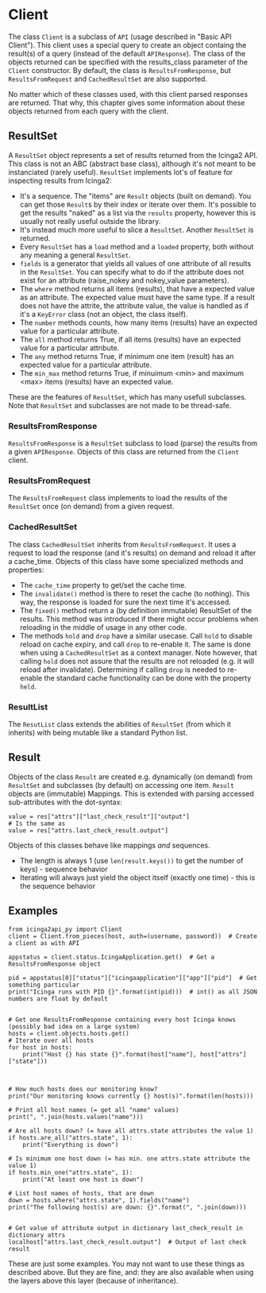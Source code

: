 # Client
The class `Client` is a subclass of `API` (usage described in "Basic API Client").
This client uses a special query to create an object containg the result(s) of a query (instead of the default
`APIResponse`).
The class of the objects returned can be specified with the results_class parameter of the `Client` constructor.
By default, the class is `ResultsFromResponse`, but `ResultsFromRequest` and `CachedResultSet` are also supported.

No matter which of these classes used, with this client parsed responses are returned. That why, this chapter gives
some information about these objects returned from each query with the client.

## ResultSet

A `ResultSet` object represents a set of results returned from the Icinga2 API. This class is not an ABC (abstract base
class), although it's not meant to be instanciated (rarely useful).
`ResultSet` implements lot's of feature for inspecting results from Icinga2:
- It's a sequence. The "items" are `Result` objects (built on demand). You can get those `Result`s by their index or
 iterate over them. It's possible to get the results "naked" as a list via the `results` property, however this is
 usually not really useful outside the library.
- It's instead much more useful to slice a `ResultSet`. Another `ResultSet` is returned.
- Every `ResultSet` has a `load` method and a `loaded` property, both without any meaning a general `ResultSet`.
- `fields` is a generator that yields all values of one attribute of all results in the `ResultSet`. You can specify
  what to do if the attribute does not exist for an attribute (raise_nokey and nokey_value parameters).
- The `where` method returns all items (results), that have a expected value as an attribute. The expected value must
 have the same type. If a result does not have the attrite, the attribute value, the value is handled as if it's a
 `KeyError` class (not an object, the class itself).
- The `number` methods counts, how many items (results) have an expected value for a particular attribute.
- The `all` method returns True, if all items (results) have an expected value for a particular attribute.
- The `any` method returns True, if minimum one item (result) has an expected value  for a particular attribute.
- The `min_max` method returns True, if minuimum &lt;min&gt; and maximum &lt;max&gt; items (results) have an expected
 value.

These are the features of `ResultSet`, which has many usefull subclasses.
Note that `ResultSet` and subclasses are not made to be thread-safe.

### ResultsFromResponse

`ResultsFromResponse` is a `ResultSet` subclass to load (parse) the results from a given `APIResponse`.
Objects of this class are returned from the `Client` client.

### ResultsFromRequest

The `ResultsFromRequest` class implements to load the results of the `ResultSet` once (on demand) from a given request.

### CachedResultSet

The class `CachedResultSet` inherits from `ResultsFromRequest`. It uses a request to load the response (and it's
results) on demand and reload it after a cache_time.
Objects of this class have some specialized methods and properties:
- The `cache_time` property to get/set the cache time.
- The `invalidate()` method is there to reset the cache (to nothing). This way, the response is loaded for sure the next
  time it's accessed.
- The `fixed()` method return a (by definition immutable) ResultSet of the results. This method was introduced if there
  might occur problems when reloading in the middle of usage in any other code.
- The methods `hold`  and `drop` have a similar usecase. Call `hold` to disable reload on cache expiry, and call `drop`
  to re-enable it. The same is done when using a `CachedResultSet` as a context manager.
  Note however, that calling `hold` does not assure that the results are not reloaded (e.g. it will reload after
  invalidate).
  Determining if calling `drop` is needed to re-enable the standard cache functionality can be done with the property
  `held`.

### ResultList

The `ResutList` class extends the abilities of `ResultSet` (from which it inherits) with being mutable like a standard
Python list.

## Result

Objects of the class `Result` are created e.g. dynamically (on demand) from `ResultSet` and subclasses (by default) on
accessing one item. `Result` objects are (immutable) Mappings. This is extended with parsing accessed sub-attributes
with the dot-syntax:
```
value = res["attrs"]["last_check_result"]["output"]
# Is the same as
value = res["attrs.last_check_result.output"]
```
Objects of this classes behave like mappings *and* sequences.
- The length is always 1 (use `len(result.keys())` to get the number of keys) - sequence behavior
- Iterating will always just yield the object itself (exactly one time) - this is the sequence behavior

## Examples

```
from icinga2api_py import Client
client = Client.from_pieces(host, auth=(username, password))  # Create a client as with API

appstatus = client.status.IcingaApplication.get()  # Get a ResultsFromResponse object

pid = appstatus[0]["status"]["icingaapplication"]["app"]["pid"]  # Get something particular
print("Icinga runs with PID {}".format(int(pid)))  # int() as all JSON numbers are float by default


# Get one ResultsFromResponse containing every host Icinga knows (possibly bad idea on a large system)
hosts = client.objects.hosts.get()
# Iterate over all hosts
for host in hosts:
    print("Host {} has state {}".format(host["name"], host["attrs"]["state"]))



# How much hosts does our monitoring know?
print("Our monitoring knows currently {} host(s)".format(len(hosts)))

# Print all host names (= get all "name" values)
print(", ".join(hosts.values("name")))

# Are all hosts down? (= have all attrs.state attributes the value 1)
if hosts.are_all("attrs.state", 1):
    print("Everything is down")

# Is minimum one host down (= has min. one attrs.state attribute the value 1)
if hosts.min_one("attrs.state", 1):
    print("At least one host is down")

# List host names of hosts, that are down
down = hosts.where("attrs.state", 1).fields("name")
print("The following host(s) are down: {}".format(", ".join(down)))


# Get value of attribute output in dictionary last_check_result in dictionary attrs
localhost["attrs.last_check_result.output"]  # Output of last check result
```

These are just some examples. You may not want to use these things as described above. But they are
fine, and: they are also available when using the layers above this layer (because of inheritance).
